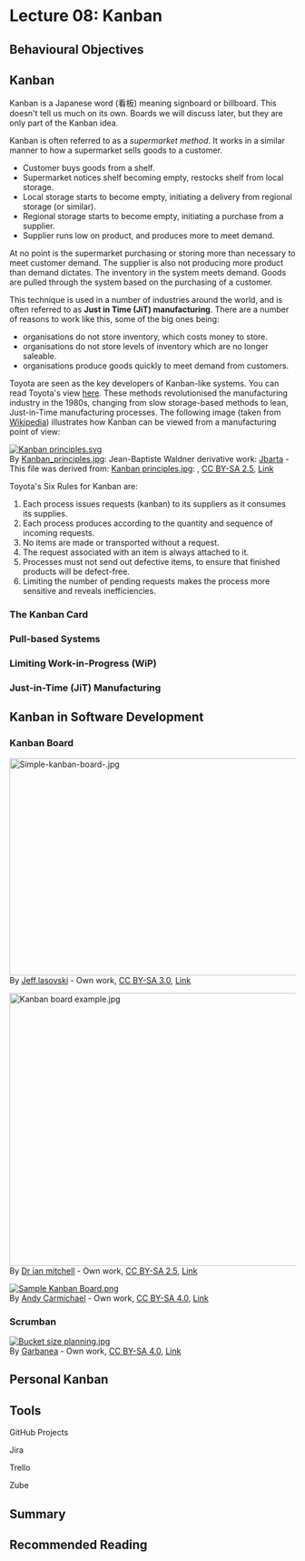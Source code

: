 # Lecture 08: Kanban

## Behavioural Objectives

## Kanban

Kanban is a Japanese word (看板) meaning signboard or billboard.  This doesn't tell us much on its own.  Boards we will discuss later, but they are only part of the Kanban idea.

Kanban is often referred to as a *supermarket method*.  It works in a similar manner to how a supermarket sells goods to a customer.

- Customer buys goods from a shelf.
- Supermarket notices shelf becoming empty, restocks shelf from local storage.
- Local storage starts to become empty, initiating a delivery from regional storage (or similar).
- Regional storage starts to become empty, initiating a purchase from a supplier.
- Supplier runs low on product, and produces more to meet demand.

At no point is the supermarket purchasing or storing more than necessary to meet customer demand.  The supplier is also not producing more product than demand dictates.  The inventory in the system meets demand.  Goods are pulled through the system based on the purchasing of a customer.

This technique is used in a number of industries around the world, and is often referred to as **Just in Time (JiT) manufacturing**.  There are a number of reasons to work like this, some of the big ones being:

- organisations do not store inventory, which costs money to store.
- organisations do not store levels of inventory which are no longer saleable.
- organisations produce goods quickly to meet demand from customers.

Toyota are seen as the key developers of Kanban-like systems.  You can read Toyota's view [here](https://www.toyota-global.com/company/vision_philosophy/toyota_production_system/just-in-time.html
).  These methods revolutionised the manufacturing industry in the 1980s, changing from slow storage-based methods to lean, Just-in-Time manufacturing processes.  The following image (taken from [Wikipedia](https://en.wikipedia.org/wiki/Kanban)) illustrates how Kanban can be viewed from a manufacturing point of view:

<p><a href="https://commons.wikimedia.org/wiki/File:Kanban_principles.svg#/media/File:Kanban_principles.svg"><img src="https://upload.wikimedia.org/wikipedia/commons/thumb/a/ab/Kanban_principles.svg/1200px-Kanban_principles.svg.png" alt="Kanban principles.svg"></a><br>By <a href="//commons.wikimedia.org/wiki/File:Kanban_principles.jpg" title="File:Kanban principles.jpg">Kanban_principles.jpg</a>: Jean-Baptiste Waldner
derivative work: <a href="//commons.wikimedia.org/wiki/User:Jbarta" title="User:Jbarta">Jbarta</a> - This file was derived from:&nbsp;<a href="//commons.wikimedia.org/wiki/File:Kanban_principles.jpg" title="File:Kanban principles.jpg">Kanban principles.jpg</a>:&nbsp;<a href="//commons.wikimedia.org/wiki/File:Kanban_principles.jpg" class="image"></a>, <a href="https://creativecommons.org/licenses/by-sa/2.5" title="Creative Commons Attribution-Share Alike 2.5">CC BY-SA 2.5</a>, <a href="https://commons.wikimedia.org/w/index.php?curid=24883253">Link</a></p>

Toyota's Six Rules for Kanban are:

1. Each process issues requests (kanban) to its suppliers as it consumes its supplies.
2. Each process produces according to the quantity and sequence of incoming requests.
3. No items are made or transported without a request.
4. The request associated with an item is always attached to it.
5. Processes must not send out defective items, to ensure that finished products will be defect-free.
6. Limiting the number of pending requests makes the process more sensitive and reveals inefficiencies.

### The Kanban Card

### Pull-based Systems

### Limiting Work-in-Progress (WiP)

### Just-in-Time (JiT) Manufacturing

## Kanban in Software Development

### Kanban Board

<p><a href="https://commons.wikimedia.org/wiki/File:Simple-kanban-board-.jpg#/media/File:Simple-kanban-board-.jpg"><img src="https://upload.wikimedia.org/wikipedia/commons/d/d3/Simple-kanban-board-.jpg" alt="Simple-kanban-board-.jpg" height="382" width="640"></a><br>By <a href="//commons.wikimedia.org/w/index.php?title=User:Jeff.lasovski&amp;action=edit&amp;redlink=1" class="new" title="User:Jeff.lasovski (page does not exist)">Jeff.lasovski</a> - <span class="int-own-work" lang="en">Own work</span>, <a href="https://creativecommons.org/licenses/by-sa/3.0" title="Creative Commons Attribution-Share Alike 3.0">CC BY-SA 3.0</a>, <a href="https://commons.wikimedia.org/w/index.php?curid=19121595">Link</a></p>

<p><a href="https://commons.wikimedia.org/wiki/File:Kanban_board_example.jpg#/media/File:Kanban_board_example.jpg"><img src="https://upload.wikimedia.org/wikipedia/commons/f/f5/Kanban_board_example.jpg" alt="Kanban board example.jpg" height="480" width="581"></a><br>By <a href="//commons.wikimedia.org/w/index.php?title=User:Dr_ian_mitchell&amp;action=edit&amp;redlink=1" class="new" title="User:Dr ian mitchell (page does not exist)">Dr ian mitchell</a> - <span class="int-own-work" lang="en">Own work</span>, <a href="https://creativecommons.org/licenses/by-sa/2.5" title="Creative Commons Attribution-Share Alike 2.5">CC BY-SA 2.5</a>, <a href="https://commons.wikimedia.org/w/index.php?curid=20245783">Link</a></p>

<p><a href="https://commons.wikimedia.org/wiki/File:Sample_Kanban_Board.png#/media/File:Sample_Kanban_Board.png"><img src="https://upload.wikimedia.org/wikipedia/commons/thumb/c/c2/Sample_Kanban_Board.png/1200px-Sample_Kanban_Board.png" alt="Sample Kanban Board.png"></a><br>By <a href="//commons.wikimedia.org/w/index.php?title=User:Andycarmichaeluk&amp;action=edit&amp;redlink=1" class="new" title="User:Andycarmichaeluk (page does not exist)">Andy Carmichael</a> - <span class="int-own-work" lang="en">Own work</span>, <a href="https://creativecommons.org/licenses/by-sa/4.0" title="Creative Commons Attribution-Share Alike 4.0">CC BY-SA 4.0</a>, <a href="https://commons.wikimedia.org/w/index.php?curid=55448101">Link</a></p>

### Scrumban

<p><a href="https://commons.wikimedia.org/wiki/File:Bucket_size_planning.jpg#/media/File:Bucket_size_planning.jpg"><img src="https://upload.wikimedia.org/wikipedia/commons/d/d0/Bucket_size_planning.jpg" alt="Bucket size planning.jpg"></a><br>By <a href="//commons.wikimedia.org/w/index.php?title=User:Garbanea&amp;action=edit&amp;redlink=1" class="new" title="User:Garbanea (page does not exist)">Garbanea</a> - <span class="int-own-work" lang="en">Own work</span>, <a href="https://creativecommons.org/licenses/by-sa/4.0" title="Creative Commons Attribution-Share Alike 4.0">CC BY-SA 4.0</a>, <a href="https://commons.wikimedia.org/w/index.php?curid=37433093">Link</a></p>

## Personal Kanban

## Tools

GitHub Projects

Jira

Trello

Zube

## Summary

## Recommended Reading